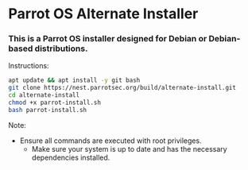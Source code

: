 # Parrot OS Alternate Installer
### This is a Parrot OS installer designed for Debian or Debian-based distributions.

Instructions:
```bash
apt update && apt install -y git bash
git clone https://nest.parrotsec.org/build/alternate-install.git
cd alternate-install
chmod +x parrot-install.sh
bash parrot-install.sh
```
Note: 
* Ensure all commands are executed with root privileges.
    * Make sure your system is up to date and has the necessary dependencies installed.

